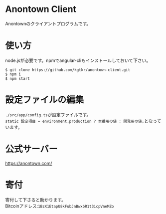 # Anontown Client
Anontownのクライアントプログラムです。  

# 使い方
node.jsが必要です。npmでangular-cliもインストールしておいて下さい。
```
$ git clone https://github.com/kgtkr/anontown-client.git
$ npm i
$ npm start 
```

# 設定ファイルの編集
`./src/app/config.ts`が設定ファイルです。  
`static 設定項目 = environment.production ? 本番用の値 : 開発用の値;`となっています。

# 公式サーバー
https://anontown.com/  

# 寄付
寄付して下さると助かります。  
Bitcoinアドレス:`1BzX1EtapU8kFubJnBwxbR1t3icpVneMZo`
